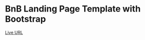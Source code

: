 # BnB Landing Page Template with Bootstrap
[Live URL](https://cipivlad.github.io/bootstrap_intro_b-b_page/)
